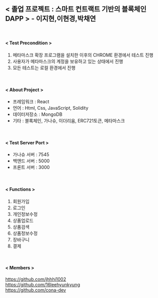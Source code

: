 ## < 졸업 프로젝트 : 스마트 컨트랙트 기반의 블록체인 DAPP > - 이지현,이현경,박채연 ##    

<br/>
   
#### < Test Precondition > ####      
1. 메타마스크 확장 프로그램을 설치한 이후의 CHROME 환경에서 테스트 진행     
2. 사용자가 메타마스크의 계정을 보유하고 있는 상태에서 진행   
3. 모든 테스트는 로컬 환경에서 진행   
<br/> 
     
#### < About Project > ####   
+ 프레임워크 : React   
+ 언어 : Html, Css, JavaScript, Solidity   
+ 데이터저장소 : MongoDB   
+ 기타 : 블록체인, 가나슈, 이더리움, ERC721토큰, 메타마스크   
<br/>  
      
#### < Test Server Port > ####    
+ 가나슈 서버 : 7545   
+ 백앤드 서버 : 5000    
+ 프론트 서버 : 3000    
<br/> 
      
#### < Functions > ####     
1. 회원가입
2. 로그인 
3. 개인정보수정 
4. 상품업로드
5. 상품검색
6. 상품정보수정
7. 장바구니
8. 결제
<br/>

#### < Members > #### 
https://github.com/jhhhj1002  
https://github.com/16leehyunkyung  
https://github.com/cona-dev  

<br/>
